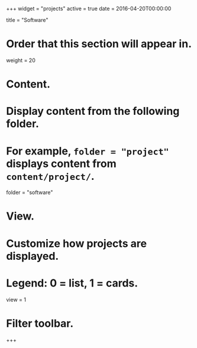 +++
widget = "projects"
active = true
date = 2016-04-20T00:00:00

title = "Software"

# Order that this section will appear in.
weight = 20

# Content.
# Display content from the following folder.
# For example, `folder = "project"` displays content from `content/project/`.
folder = "software"

# View.
# Customize how projects are displayed.
# Legend: 0 = list, 1 = cards.
view = 1

# Filter toolbar.


+++
